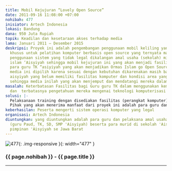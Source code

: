 ```yaml
---
title: Mobil Kejujuran “Lovely Open Source”
date: 2011-09-16 11:08:00 +07:00
nohibah: 477
inisiator: Artech Indonesia
lokasi: Bandung
dana: 950 Juta Rupiah
topik: Keadilan dan kesetaraan akses terhadap media
lama: Januari 2011 – Desember 2015
deskripsi: Proyek ini adalah pengembangan penggunaan mobil keliling yang didesign
  khusus untuk pelatihan komputer berbasis open source yang ternyata masih banyak
  penggunaan sistem yang tidak legal dikalangan amal usaha (sekolah) milik organisasi
  islam ‘Aisyiyah sehingga mobil kejujuran ini yang akan menjadi fasilitas pelatihan
  para guru TK “asiyiyah yang akan menjadikan Ormas Islam go Open Source. Penggunaan
  media ini dipilih karena sesuai dengan kebutuhan dikarenakan masih banyak amal usaha
  aisyiyah yang belum memiliki fasilitas komputer dan kondisi area yang cukup berjauhan
  sehingga media inilah yang akan menjemput dan mendatangi mereka dalam pelatihan
masalah: Keterbatasan Fasilitas bagi Guru guru TK dalam menggunakan kemajuan teknologi
  dan  terbatasnya pengetahuan mereka mengenai teknologi komputerisasi
solusi: |-
  Pelaksanaan training dengan disediakan fasilitas (perangkat komputer) dimana training dilaksanakan secara keliling
  Pihak yang akan menerima manfaat dari proyek ini adalah para guru dan pelaksana amal usaha ‘Aisyiyah (guru Paud, TK, SD, SMP ‘Aisyiyah) beserta para murid di sekolah ‘Aisyiyah dan anggota pimpinan ‘Aisyiyah se Jawa Barat
keberhasilan: Peserta mengerti sistem operasi komputer yang legal
organisasi: Artech Indonesia
diuntungkan: yang diuntungkan adalah para guru dan pelaksana amal usaha 'Aisyiyah
  (guru Paud, TK, SD, SMP 'Aisyiyah) beserta para murid di sekolah 'Aisyiyah dan anggota
  pimpinan 'Aisyiyah se Jawa Barat
---
```


![477](/static/img/hibahcmb/477.png){: .img-responsive }{: width="477" }

### {{ page.nohibah }} - {{ page.title }}

---
